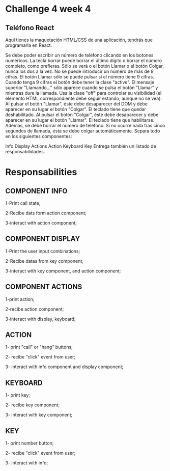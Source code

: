# Challenge 4 week 4

## Teléfono React

Aquí tienes la maquetación HTML/CSS de una aplicación, tendrás que programarla en React.

Se debe poder escribir un número de teléfono clicando en los botones numéricos. La tecla borrar puede borrar el último dígito o borrar el número completo, como prefieras.
Sólo se verá o el botón Llamar o el botón Colgar, nunca los dos a la vez.
No se puede introducir un número de más de 9 cifras.
El botón Llamar sólo se puede pulsar si el número tiene 9 cifras. Cuando tenga 9 cifras el botón debe tener la clase "active".
El mensaje superior "Llamando..." sólo aparece cuando se pulsa el botón "Llamar" y mientras dure la llamada. Usa la clase "off" para controlar su visibilidad (el elemento HTML correspondiente debe seguir estando, aunque no se vea).
Al pulsar el botón "Llamar", éste debe desaparecer del DOM y debe aparecer en su lugar el botón "Colgar". El teclado tiene que quedar deshabilitado.
Al pulsar el botón "Colgar", éste debe desaparecer y debe aparecer en su lugar el botón "Llamar". El teclado tiene que habilitarse. Además, se debe borrar el número de teléfono.
Si no ocurre nada tras cinco segundos de llamada, ésta se debe colgar automáticamente.
Separa todo en los siguientes componentes:

Info
Display
Actions
Action
Keyboard
Key
Entrega también un listado de responsabilidades.

# Responsabilities

## COMPONENT INFO

1-Print call state;

2-Recibe dats form action component;

3-interact with action component;

## COMPONENT DISPLAY

1-Print the user input combinations;

2-Recibe datas from key component;

3-interact with key component, and action component;

## COMPONENT ACTIONS

1-print action;

2-recibe action component;

3-interact with display, keyboard;

## ACTION

1- print  "call" or "hang" buttons;

2- recibe "click" event from user;

3- interact with info component and display component;

## KEYBOARD

1- print key;

2- recibe key component;

3- interact with key component;

## KEY

1- print number button;

2- recibe "click" event from user;

3- interact with info;